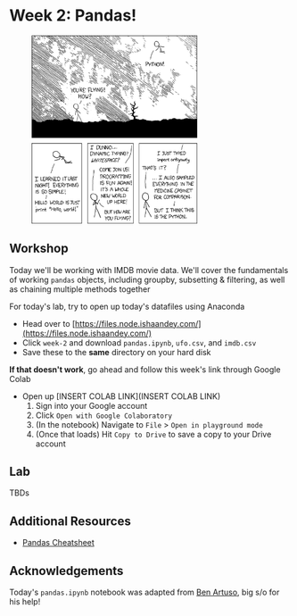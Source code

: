 # Week 2: Pandas!
<figure class="image">
  <img src="screenshots/python.png" width="70%" height=auto>
  <!-- <figcaption>xkcd.com/2289</figcaption> -->
</figure>

## Workshop 
Today we'll be working with IMDB movie data. We'll cover the fundamentals of working `pandas` objects, including groupby, subsetting & filtering, as well as chaining multiple methods together

For today's lab, try to open up today's datafiles using Anaconda
- Head over to [https://files.node.ishaandey.com/](https://files.node.ishaandey.com/)
- Click `week-2` and download `pandas.ipynb`, `ufo.csv`, and `imdb.csv`
- Save these to the **same** directory on your hard disk


**If that doesn't work**, go ahead and follow this week's link through Google Colab
- Open up [INSERT COLAB LINK](INSERT COLAB LINK) 
    1. Sign into your Google account
    2. Click `Open with Google Colaboratory`
    3. (In the notebook) Navigate to `File` > `Open in playground mode`
    4. (Once that loads) Hit `Copy to Drive` to save a copy to your Drive account 

## Lab
TBDs

## Additional Resources
- [Pandas Cheatsheet](https://pandas.pydata.org/Pandas_Cheat_Sheet.pdf)

## Acknowledgements
Today's `pandas.ipynb` notebook was adapted from [Ben Artuso](https://github.com/benartuso/), big s/o for his help!




